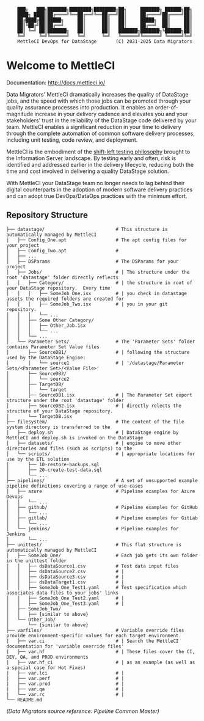 ```
    ███╗   ███╗███████╗████████╗████████╗██╗     ███████╗ ██████╗██╗
    ████╗ ████║██╔════╝╚══██╔══╝╚══██╔══╝██║     ██╔════╝██╔════╝██║
    ██╔████╔██║█████╗     ██║      ██║   ██║     █████╗  ██║     ██║
    ██║╚██╔╝██║██╔══╝     ██║      ██║   ██║     ██╔══╝  ██║     ██║
    ██║ ╚═╝ ██║███████╗   ██║      ██║   ███████╗███████╗╚██████╗██║
    ╚═╝     ╚═╝╚══════╝   ╚═╝      ╚═╝   ╚══════╝╚══════╝ ╚═════╝╚═╝
    MettleCI DevOps for DataStage       (C) 2021-2025 Data Migrators
```
# Welcome to MettleCI

Documentation: http://docs.mettleci.io/

Data Migrators' MettleCI dramatically increases the quality of DataStage jobs, and the speed with which those jobs can be promoted through your quality assurance processes into production.  It enables an order-of-magnitude increase in your delivery cadence and elevates you and your stakeholders' trust in the reliability of the DataStage code delivered by your team.  MettleCI enables a significant reduction in your time to delivery through the complete automation of common software delivery processes, including unit testing, code review, and deployment.

MettleCI is the embodiment of the [shift-left testing philosophy](https://en.wikipedia.org/wiki/Shift-left_testing) brought to the Information Server landscape.  By testing early and often, risk is identified and addressed earlier in the delivery lifecycle, reducing both the time and cost involved in delivering a quality DataStage solution.

With MettleCI your DataStage team no longer needs to lag behind their digital counterparts in the adoption of modern software delivery practices and can adopt true DevOps/DataOps practices with the minimum effort.

## Repository Structure

```
├── datastage/                          # This structure is automatically managed by MettleCI
│   ├── Config_One.apt                  # The apt config files for your project
│   ├── Config_Two.apt                  # 
│   ├── ...                   
│   ├── DSParams                        # The DSParams for your project
│   ├── Jobs/                           # | The structure under the root 'datastage' folder directly reflects
│   │   ├── Category/                   # | the structure in root of your DataStage repository.  Every time 
│   │   │   ├── SomeJob_One.isx         # | you check in datastage assets the required folders are created for
│   │   │   ├── SomeJob_Two.isx         # | you in your git repository.
│   │   │   └── ...
│   │   ├── Some Other Category/
│   │   │   ├── Other_Job.isx
│   │   │   └── ...
│   │   └── ...
│   └── Parameter Sets/                 # The 'Parameter Sets' folder contains Parameter Set Value files
│       ├── SourceDB1/                  # | following the structure used by the DataStage Engine: 
│       │   └── source1                 # | '/datastage/Parameter Sets/<Parameter Set>/<Value File>'
│       ├── SourceDB2/
│       │   └── source2
│       ├── TargetDB/
│       │   └── target 
│       ├── SourceDB1.isx               # | The Parameter Set export structure under the root 'datastage' folder 
│       ├── SourceDB2.isx               # | directly relects the structure of your DataStage repository.
│       └── TargetDB.isx
├── filesystem/                         # The content of the file system directory is transferred to the
│   ├── deploy.sh                       # | DataStage engine by MettleCI and deploy.sh is invoked on the DataStage
│   ├── datasets/                       # | engine to move other directories and files (such as scripts) to the
│   └── scripts/                        # | appropriate locations for use by the ETL solution
│       ├── 10-restore-backups.sql   
│       ├── 20-create-test-data.sql
│       └── ...
├── pipelines/                          # A set of unsupported example pipeline definitions covering a range of use cases
│   ├── azure                           # Pipeline examples for Azure Devops
│   │   └── ...
│   ├── github/                         # Pipeline examples for GitHub
│   │   └── ...
│   ├── gitlab/                         # Pipeline examples for GitLab
│   │   └── ...
│   └── jenkins/                        # Pipeline examples for Jenkins
│       └── ...
├── unittest/                           # This flat structure is automatically managed by MettleCI
│   ├── SomeJob_One/                    # Each job gets its own folder in the unittest folder
│   │   ├── dsDataSource1.csv           # Test data input files
│   │   ├── dsDataSource2.csv           # |
│   │   ├── dsDataSource3.csv           # |
│   │   ├── dsDataTarget1.csv           # |
│   │   ├── SomeJob_One_Test1.yaml      # Test specification which associates data files to your jobs' links
│   │   ├── SomeJob_One_Test2.yaml      # |
│   │   ├── SomeJob_One_Test3.yaml      # |
│   ├── SomeJob_Two/
│   │   ├── {similar to above}
│   └── Other_Job/
│       └── {similar to above}
├── varfiles/                           # Variable override files provide environment-specific values for each target environment.
|   ├── var.ci                          # | Search the MettleCI documentation for 'variable override files'
|   ├── var.hf                          # | These files cover the CI, DEV, QA, and PROD environments
|   ├── var.hf_ci                       # | as an example (as well as a special case for Hot Fixes)
|   ├── var.lci                         # |
|   ├── var.perf                        # |
|   ├── var.prod                        # |
|   ├── var.qa                          # |
|   └── var.rc                          # |
└── README.md
```

_(Data Migrators source reference: Pipeline Common Master)_